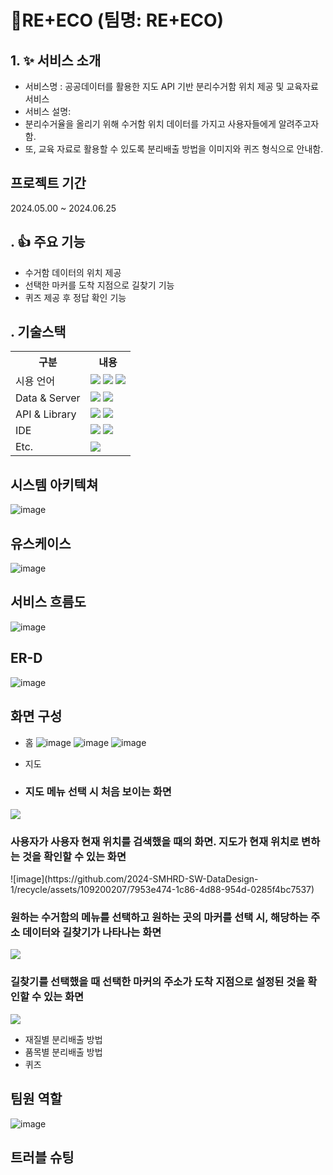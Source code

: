# 🌱RE+ECO (팀명: RE+ECO)

## 1. ✨ 서비스 소개
* 서비스명 : 공공데이터를 활용한 지도 API 기반 분리수거함 위치 제공 및 교육자료 서비스
* 서비스 설명:
* 분리수거율을 올리기 위해 수거함 위치 데이터를 가지고 사용자들에게 알려주고자 함.
* 또, 교육 자료로 활용할 수 있도록 분리배출 방법을 이미지와 퀴즈 형식으로 안내함.

## 프로젝트 기간
2024.05.00 ~ 2024.06.25

## . 👍 주요 기능
* 수거함 데이터의 위치 제공
* 선택한 마커를 도착 지점으로 길찾기 기능
* 퀴즈 제공 후 정답 확인 기능


## . 기술스택
<table>
  <tr>
    <th>구분</th>
    <th>내용</th>
  </tr>
   <tr>
    <td>시용 언어</td>
    <td>
      <img src="https://img.shields.io/badge/javascript-F7DF1E?style=for-the-badge&logo=javascript&logoColor=black">
      <img src="https://img.shields.io/badge/HTML-E34F26?style=for-the-badge&logo=html5&logoColor=white">
      <img src="https://img.shields.io/badge/CSS-1572B6?style=for-the-badge&logo=css3&logoColor=white">
    </td>
  </tr>
   <tr>
    <td>Data & Server</td>
    <td>
      <img src="https://img.shields.io/badge/Apache Tomcat 9.0-D22128?style=for-the-badge&logo=Apache Tomcat&logoColor=white"/> 
      <img src="https://img.shields.io/badge/heidi sql-83B81A?style=for-the-badge">
    </td>
  </tr>
   <tr>
    <td>API & Library</td>
    <td>
      <img src="https://img.shields.io/badge/Kakao Map Api-007CE2?style=for-the-badge&logo=KaKao Map Api&logoColor=white">
      <img src="https://img.shields.io/badge/My Batis-191A1B?style=for-the-badge">
    </td>
  </tr>
   <tr>
    <td>IDE</td>
    <td>
      <img src="https://img.shields.io/badge/VSCode-007ACC?style=for-the-badge&logo=VisualStudioCode&logoColor=white"/>
      <img src="https://img.shields.io/badge/Spring-6DB33F?style=for-the-badge&logo=Spring&logoColor=white"/> 
    </td>
  </tr>
   <tr>
    <td>Etc.</td>
    <td>
      <img src="https://img.shields.io/badge/GitHub-181717?style=for-the-badge&logo=GitHub&logoColor=white"/>
    </td>
  </tr>
</table>

## 시스템 아키텍쳐
![image](https://github.com/2024-SMHRD-SW-DataDesign-1/recycle/assets/109200207/cce9961a-aed9-4a1f-b3b8-bac39ecbce0b)



## 유스케이스
![image](https://github.com/2024-SMHRD-SW-DataDesign-1/recycle/assets/109200207/ce440ca7-e490-4579-b5cd-6660ab689cc8)


## 서비스 흐름도
![image](https://github.com/2024-SMHRD-SW-DataDesign-1/recycle/assets/109200207/b2eecc0d-959e-4bbf-a50b-814eb374f2b7)


## ER-D
![image](https://github.com/2024-SMHRD-SW-DataDesign-1/recycle/assets/109200207/053c0db4-ab88-483a-b25f-0dfb14e837f4)


## 화면 구성
* 홈
  ![image](https://github.com/2024-SMHRD-SW-DataDesign-1/recycle/assets/109200207/1f3fab31-bff9-4105-8db4-93314873d3d5)
  ![image](https://github.com/2024-SMHRD-SW-DataDesign-1/recycle/assets/109200207/525191a1-244f-4f1f-839b-ff42aedd584f)
  ![image](https://github.com/2024-SMHRD-SW-DataDesign-1/recycle/assets/109200207/16910c83-eb03-4cdd-9410-fb841a12de01)

* 지도
* <h3>지도 메뉴 선택 시 처음 보이는 화면</h3>
<img src="https://github.com/2024-SMHRD-SW-DataDesign-1/recycle/assets/109200207/62f491e7-836b-419b-8a9c-4001d7ac8b10">
<h3>사용자가 사용자 현재 위치를 검색했을 때의 화면. 지도가 현재 위치로 변하는 것을 확인할 수 있는 화면</h3>
![image](https://github.com/2024-SMHRD-SW-DataDesign-1/recycle/assets/109200207/7953e474-1c86-4d88-954d-0285f4bc7537)
<h3>원하는 수거함의 메뉴를 선택하고 원하는 곳의 마커를 선택 시, 해당하는 주소 데이터와 길찾기가 나타나는 화면</h3>
<img src="https://github.com/2024-SMHRD-SW-DataDesign-1/recycle/assets/109200207/2ffbb807-5ae3-4f37-a95f-3fa6dd54d1c8">
<h3>길찾기를 선택했을 때 선택한 마커의 주소가 도착 지점으로 설정된 것을 확인할 수 있는 화면</h3>
<img src="https://github.com/2024-SMHRD-SW-DataDesign-1/recycle/assets/109200207/fdb81d49-3696-4bb3-8ef0-c200ed472242">






* 재질별 분리배출 방법
* 품목별 분리배출 방법
* 퀴즈


## 팀원 역할
![image](https://github.com/2024-SMHRD-SW-DataDesign-1/recycle/assets/109200207/093b4476-c7e5-414d-911e-293a693bc933)


## 트러블 슈팅




